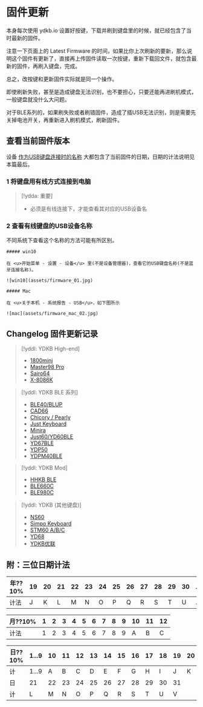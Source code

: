 # 固件更新

本身每次使用 ydkb.io 设置好按键，下载并刷到键盘里的时候，就已经包含了当时最新的固件。

注意一下页面上的 Latest Firmware 的时间，如果比你上次刷新的要新，那么说明这个固件有更新了，直接再上传固件读取一次按键，重新下载回文件，就包含最新的固件，再刷入键盘，完成。

总之，改按键和更新固件实际就是同一个操作。

即使刷新失败，甚至是造成键盘无法识别，也不要担心，只要还能再进刷机模式，一般键盘就没什么大问题。

对于BLE系列的，如果刷失败或者刷错固件，造成了插USB无法识别，则是需要先关掉电池开关，再重新进入刷机模式，刷新固件。


## 查看当前固件版本

设备 <u>作为USB键盘连接时的名称</u> 大都包含了当前固件的日期，日期的计法说明见本篇最后。

### 1 将键盘用有线方式连接到电脑

> [!ydda: 重要]
> - 必须是有线连接下，才能查看其对应的USB设备名


### 2 查看有线键盘的USB设备名称
不同系统下查看这个名称的方法可能有所区别。

```ad-yddcol0
##### win10

在 <u>开始菜单 - 设置 - 设备</u> 里(不是设备管理器)，查看它的USB键盘名称(不是蓝牙连接名称)。

![win10](assets/firmware_01.jpg)
```

```ad-yddcol1
##### Mac

在 <u>关于本机 - 系统报告 - USB</u>，如下图所示

![mac](assets/firmware_mac_02.jpg)
```


## Changelog 固件更新记录

> [!yddl: YDKB High-end]
> - [1800mini](/changelog/1800mini)
> - [Master98 Pro](/changelog/master98)
> - [Sairo64](/changelog/sairo64)
> - [X-8086K](/changelog/x-8086k)

> [!yddl: YDKB BLE 系列]
> - [BLE40/BLUP](/changelog/ble40_blup)
> - [CAD66](/changelog/cad66)
> - [Chicory / Pearly](/changelog/chicory)
> - [Just Keyboard](/changelog/just)
> - [Minira](/changelog/minira)
> - [Just60/YD60BLE](/changelog/yd60ble) 
> - [YD67BLE](/changelog/yd67ble) 
> - [YDP50](/changelog/ydp50)
> - [YDPM40BLE](/changelog/ydpm40ble)

> [!yddl: YDKB Mod]
> - [HHKB BLE](/changelog/hhkb_ble)
> - [BLE660C](/changelog/ble660c_980c)
> - [BLE980C](/changelog/ble660c_980c)

> [!yddl: YDKB (其他键盘)]
> - [NS60](/changelog/ns60) 
> - [Simpo Keyboard](/changelog/simpo_stm60)
> - [STM60 A/B/C](/changelog/simpo_stm60)
> - [YD68](/changelog/yd68)
> - [YDKB优联](/changelog/ydkb_u2u)


## 附：三位日期计法
| 年??10% | 19 | 20 | 21 | 22 | 23 | 24 | 25 | 26 | 27 | 28 | 29 | 30 | ... |
| --- |-|-|-|-|-|-|-|-|-|-|-|-|-|
| 计法 | J | K | L | M | N | O | P | Q | R | S | T | U | ... |

| 月??10% | 1 | 2 | 3 | 4 | 5 | 6 | 7 | 8 | 9 | 10 | 11 | 12 |
| --- |-|-|-|-|-|-|-|-|-|-|-|-|
| 计法 | 1 | 2 | 3 | 4 | 5 | 6 | 7 | 8 | 9 | A | B | C |

| 日??10% | 1...9 | 10 | 11 | 12 | 13 | 14 | 15 | 16 | 17 | 18 | 19 | 20 |
| ---- |-|-|-|-|-|-|-|-|-|-|-|-|
| 计 | 1...9 | A  | B  | C  | D  | E  |  F | G  | H  | I  | J  | K |
| 日 |  21 | 22 | 23 | 24 | 25 | 26 | 27 | 28 | 29 | 30 | 31 ||
| 计 |  L | M | N | O | P | Q | R | S | T | U | V ||